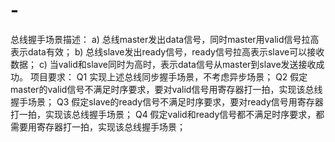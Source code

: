# -
总线握手场景描述：
a) 总线master发出data信号，同时master用valid信号拉高表示data有效； 
b) 总线slave发出ready信号，ready信号拉高表示slave可以接收数据；
c) 当valid和slave同时为高时，表示data信号从master到slave发送接收成功。 
项目要求：
Q1 实现上述总线同步握手场景，不考虑异步场景；
Q2 假定master的valid信号不满足时序要求，要对valid信号用寄存器打一拍，实现该总线握手场景；
Q3 假定slave的ready信号不满足时序要求，要对ready信号用寄存器打一拍，实现该总线握手场景；
Q4 假定valid和ready信号都不满足时序要求，都需要用寄存器打一拍，实现该总线握手场景；

